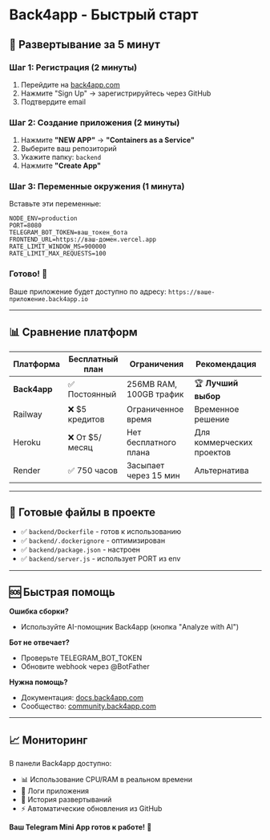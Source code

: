 # Back4app - Быстрый старт

## 🚀 Развертывание за 5 минут

### Шаг 1: Регистрация (2 минуты)
1. Перейдите на [back4app.com](https://www.back4app.com)
2. Нажмите "Sign Up" → зарегистрируйтесь через GitHub
3. Подтвердите email

### Шаг 2: Создание приложения (2 минуты)
1. Нажмите **"NEW APP"** → **"Containers as a Service"**
2. Выберите ваш репозиторий
3. Укажите папку: `backend`
4. Нажмите **"Create App"**

### Шаг 3: Переменные окружения (1 минута)
Вставьте эти переменные:

```
NODE_ENV=production
PORT=8080
TELEGRAM_BOT_TOKEN=ваш_токен_бота
FRONTEND_URL=https://ваш-домен.vercel.app
RATE_LIMIT_WINDOW_MS=900000
RATE_LIMIT_MAX_REQUESTS=100
```

### Готово! 🎉

Ваше приложение будет доступно по адресу:
`https://ваше-приложение.back4app.io`

---

## 📊 Сравнение платформ

| Платформа | Бесплатный план | Ограничения | Рекомендация |
|-----------|----------------|-------------|-------------|
| **Back4app** | ✅ Постоянный | 256MB RAM, 100GB трафик | 🏆 **Лучший выбор** |
| Railway | ❌ $5 кредитов | Ограниченное время | Временное решение |
| Heroku | ❌ От $5/месяц | Нет бесплатного плана | Для коммерческих проектов |
| Render | ✅ 750 часов | Засыпает через 15 мин | Альтернатива |

---

## 🔧 Готовые файлы в проекте

- ✅ `backend/Dockerfile` - готов к использованию
- ✅ `backend/.dockerignore` - оптимизирован
- ✅ `backend/package.json` - настроен
- ✅ `backend/server.js` - использует PORT из env

---

## 🆘 Быстрая помощь

**Ошибка сборки?**
- Используйте AI-помощник Back4app (кнопка "Analyze with AI")

**Бот не отвечает?**
- Проверьте TELEGRAM_BOT_TOKEN
- Обновите webhook через @BotFather

**Нужна помощь?**
- Документация: [docs.back4app.com](https://docs.back4app.com)
- Сообщество: [community.back4app.com](https://community.back4app.com)

---

## 📈 Мониторинг

В панели Back4app доступно:
- 📊 Использование CPU/RAM в реальном времени
- 📝 Логи приложения
- 🔄 История развертываний
- ⚡ Автоматические обновления из GitHub

**Ваш Telegram Mini App готов к работе!** 🎯
